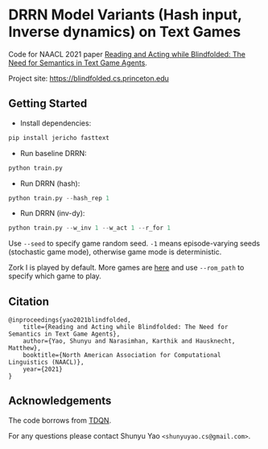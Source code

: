 # DRRN Model Variants (Hash input, Inverse dynamics) on Text Games 

Code for NAACL 2021 paper [Reading and Acting while Blindfolded: The Need for Semantics in Text Game Agents](https://arxiv.org/abs/2103.13552).

Project site: https://blindfolded.cs.princeton.edu

## Getting Started

- Install dependencies:
```bash
pip install jericho fasttext
```
- Run baseline DRRN:
```python
python train.py
```

- Run DRRN (hash):
```python
python train.py --hash_rep 1
```

- Run DRRN (inv-dy):
```python
python train.py --w_inv 1 --w_act 1 --r_for 1
```

Use ``--seed`` to specify game random seed. ``-1`` means episode-varying seeds (stochastic game mode), otherwise game mode is deterministic.

Zork I is played by default. More games are [here](https://github.com/princeton-nlp/calm-textgame/tree/master/games) and use ``--rom_path`` to specify which game to play.

## Citation
```
@inproceedings{yao2021blindfolded,
    title={Reading and Acting while Blindfolded: The Need for Semantics in Text Game Agents},
    author={Yao, Shunyu and Narasimhan, Karthik and Hausknecht, Matthew},
    booktitle={North American Association for Computational Linguistics (NAACL)},
    year={2021}
}
```
## Acknowledgements
The code borrows from [TDQN](https://github.com/microsoft/tdqn). 

For any questions please contact Shunyu Yao `<shunyuyao.cs@gmail.com>`.
